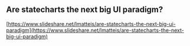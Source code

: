 ## Are statecharts the next big UI paradigm?
  
  [https://www.slideshare.net/lmatteis/are-statecharts-the-next-big-ui-paradigm](https://www.slideshare.net/lmatteis/are-statecharts-the-next-big-ui-paradigm)